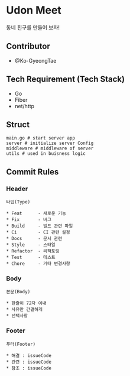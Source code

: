 # Udon Meet

동네 친구를 만들어 보자!

## Contributor

- @Ko-GyeongTae

## Tech Requirement (Tech Stack)

- Go
- Fiber
- net/http

## Struct

    main.go # start server app
    server # initialize server Config
    middleware # middleware of server
    utils # used in buisness logic

## Commit Rules

### Header

    타입(Type)

    * Feat      - 새로운 기능
    * Fix       - 버그
    * Build     - 빌드 관련 파일
    * Ci        - CI 관련 설정
    * Docs      - 문서 관련
    * Style     - 스타일
    * Refactor  - 리팩토링
    * Test      - 테스트
    * Chore     - 기타 변경사항

### Body

    본문(Body)

    * 한줄이 72자 이내
    * 사유만 간결하게
    * 선택사항

### Footer

    푸터(Footer)

    * 해결 : issueCode
    * 관련 : issueCode
    * 참조 : issueCode
